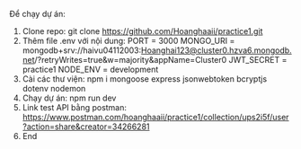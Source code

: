 Để chạy dự án: 
1. Clone repo: git clone https://github.com/Hoanghaaii/practice1.git
2. Thêm file .env với nội dung:
  PORT = 3000
  MONGO_URI = mongodb+srv://haivu04112003:Hoanghai123@cluster0.hzva6.mongodb.net/?retryWrites=true&w=majority&appName=Cluster0
  JWT_SECRET = practice1
  NODE_ENV = development
3. Cài các thư viện: npm i mongoose express jsonwebtoken bcryptjs dotenv nodemon
4. Chạy dự án: npm run dev
5. Link test API bằng postman: https://www.postman.com/hoanghaaii/practice1/collection/ups2i5f/user?action=share&creator=34266281
6. End
